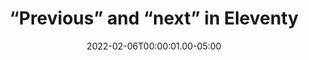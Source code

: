 ---
title: “Previous” and “next” in Eleventy
description: https://www.brycewray.com/posts/2019/12/previous-next-eleventy/
summary: brycewray.com

date: 2022-02-06T00:00:01.00-05:00

tags:
  - bookmark
  - code
  - eleventy

layout: layouts/layout-bookmark
---
